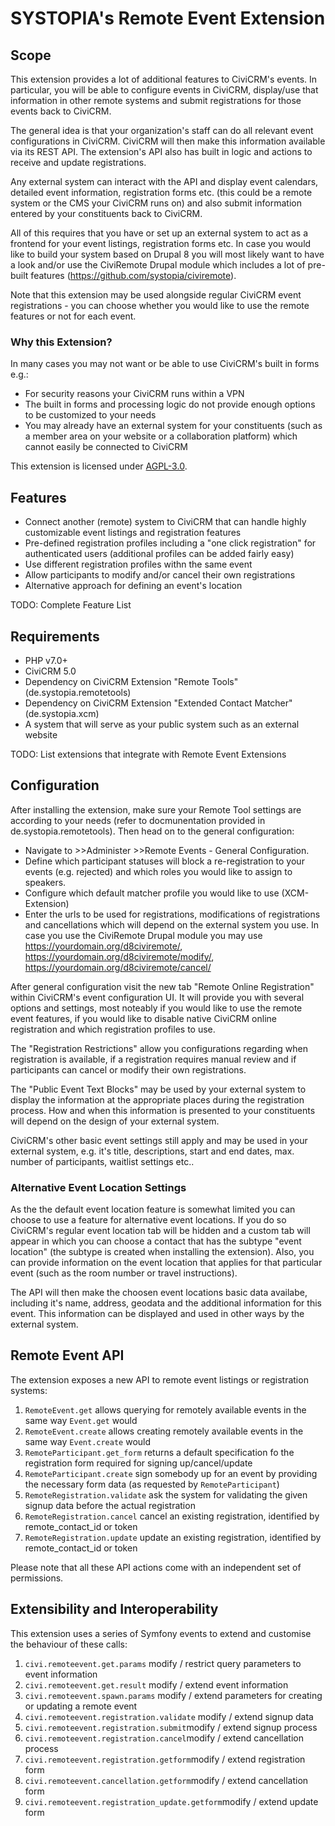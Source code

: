 # SYSTOPIA's Remote Event Extension

## Scope

This extension provides a lot of additional features to CiviCRM's events. In particular, you will be able to configure events in CiviCRM, display/use that information in other remote systems and submit registrations for those events back to CiviCRM.

The general idea is that your organization's staff can do all relevant event configurations in CiviCRM. CiviCRM will then make this information available via its REST API. The extension's API also has built in logic and actions to receive and update registrations.

Any external system can interact with the API and display event calendars, detailed event information, registration forms etc. (this could be a remote system or the CMS your CiviCRM runs on) and also submit information entered by your constituents back to CiviCRM.

All of this requires that you have or set up an external system to act as a frontend for your event listings, registration forms etc. In case you would like to build your system based on Drupal 8 you will most likely want to have a look and/or use the CiviRemote Drupal module which includes a lot of pre-built features (https://github.com/systopia/civiremote).

Note that this extension may be used alongside regular CiviCRM event registrations - you can choose whether you would like to use the remote features or not for each event.

### Why this Extension?

In many cases you may not want or be able to use CiviCRM's built in forms e.g.:
* For security reasons your CiviCRM runs within a VPN
* The built in forms and processing logic do not provide enough options to be customized to your needs
* You may already have an external system for your constituents (such as a member area on your website or a collaboration platform) which cannot easily be connected to CiviCRM

This extension is licensed under [AGPL-3.0](LICENSE.txt).

## Features

* Connect another (remote) system to CiviCRM that can handle highly customizable event listings and registration features
* Pre-defined registration profiles including a "one click registration" for authenticated users (additional profiles can be added fairly easy)
* Use different registration profiles withn the same event
* Allow participants to modify and/or cancel their own registrations
* Alternative approach for defining an event's location

TODO: Complete Feature List


## Requirements

* PHP v7.0+
* CiviCRM 5.0
* Dependency on CiviCRM Extension "Remote Tools" (de.systopia.remotetools)
* Dependency on CiviCRM Extension "Extended Contact Matcher" (de.systopia.xcm)
* A system that will serve as your public system such as an external website

TODO: List extensions that integrate with Remote Event Extensions

## Configuration

After installing the extension, make sure your Remote Tool settings are according to your needs (refer to docmunentation provided in de.systopia.remotetools). Then head on to the general configuration:

* Navigate to >>Administer >>Remote Events - General Configuration.
* Define which participant statuses will block a re-registration to your events (e.g. rejected) and which roles you would like to assign to speakers.
* Configure which default matcher profile you would like to use (XCM-Extension)
* Enter the urls to be used for registrations, modifications of registrations and cancellations which will depend on the external system you use. In case you use the CiviRemote Drupal module you may use https://yourdomain.org/d8civiremote/, https://yourdomain.org/d8civiremote/modify/, https://yourdomain.org/d8civiremote/cancel/

After general configuration visit the new tab "Remote Online Registration" within CiviCRM's event configuration UI. It will provide you with several options and settings, most noteably if you would like to use the remote event features, if you would like to disable native CiviCRM online registration and which registration profiles to use.

The "Registration Restrictions" allow you configurations regarding when registration is available, if a registration requires manual review and if participants can cancel or modify their own registrations.

The "Public Event Text Blocks" may be used by your external system to display the information at the appropriate places during the registration process. How and when this information is presented to your constituents will depend on the design of your external system.

CiviCRM's other basic event settings still apply and may be used in your external system, e.g. it's title, descriptions, start and end dates, max. number of participants, waitlist settings etc..

### Alternative Event Location Settings

As the the default event location feature is somewhat limited you can choose to use a feature for alternative event locations. If you do so CiviCRM's regular event location tab will be hidden and a custom tab will appear in which you can choose a contact that has the subtype "event location" (the subtype is created when installing the extension). Also, you can provide information on the event location that applies for that particular event (such as the room number or travel instructions).

The API will then make the choosen event locations basic data availabe, including it's name, address, geodata and the additional information for this event. This information can be displayed and used in other ways by the external system.

## Remote Event API

The extension exposes a new API to remote event listings or registration systems:

1. ``RemoteEvent.get`` allows querying for remotely available events in the same way ``Event.get`` would
1. ``RemoteEvent.create`` allows creating remotely available events in the same way ``Event.create`` would
1. ``RemoteParticipant.get_form`` returns a default specification fo the registration form required for signing up/cancel/update
1. ``RemoteParticipant.create`` sign somebody up for an event by providing the necessary form data (as requested by ``RemoteParticipant``)
1. ``RemoteRegistration.validate`` ask the system for validating the given signup data before the actual registration
1. ``RemoteRegistration.cancel`` cancel an existing registration, identified by remote_contact_id or token
1. ``RemoteRegistration.update`` update an existing registration, identified by remote_contact_id or token

Please note that all these API actions come with an independent set of permissions.

## Extensibility and Interoperability

This extension uses a series of Symfony events to extend and customise the behaviour of these calls:

1. ``civi.remoteevent.get.params`` modify / restrict query parameters to event information
1. ``civi.remoteevent.get.result`` modify / extend event information
1. ``civi.remoteevent.spawn.params`` modify / extend parameters for creating or updating a remote event
1. ``civi.remoteevent.registration.validate`` modify / extend signup data
1. ``civi.remoteevent.registration.submit``modify / extend signup process
1. ``civi.remoteevent.registration.cancel``modify / extend cancellation process
1. ``civi.remoteevent.registration.getform``modify / extend registration form
1. ``civi.remoteevent.cancellation.getform``modify / extend cancellation form
1. ``civi.remoteevent.registration_update.getform``modify / extend update form
